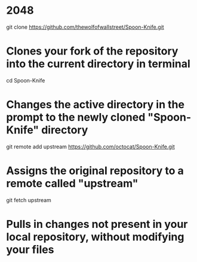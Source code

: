 2048
====
git clone https://github.com/thewolfofwallstreet/Spoon-Knife.git
# Clones your fork of the repository into the current directory in terminal
cd Spoon-Knife
# Changes the active directory in the prompt to the newly cloned "Spoon-Knife" directory
git remote add upstream https://github.com/octocat/Spoon-Knife.git
# Assigns the original repository to a remote called "upstream"
git fetch upstream
# Pulls in changes not present in your local repository, without modifying your files
